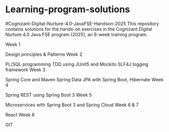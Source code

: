 # Learning-program-solutions
#Cognizant-Digital-Nurture-4.0-JavaFSE-Handson-2025
This repository contains solutions for the hands-on exercises in the Cognizant Digital Nurture 4.0 Java FSE program (2025), an 8-week training program.

Week 1

Design principles & Patterns
Week 2

PL/SQL programming
TDD using JUnit5 and Mockito
SLF4J logging framework
Week 3

Spring Core and Maven
Spring Data JPA with Spring Boot, Hibernate
Week 4

Spring REST using Spring Boot 3
Week 5

Microservices with Spring Boot 3 and Spring Cloud
Week 6 & 7

React
Week 8

GIT
